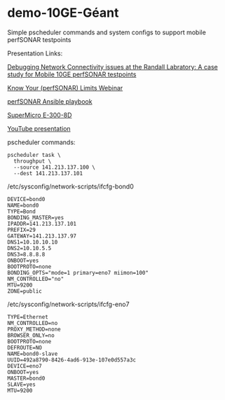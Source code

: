 # demo-10GE-Géant
Simple pscheduler commands and system configs to support mobile perfSONAR testpoints




Presentation Links: 

[Debugging Network Connectivity issues at the Randall Labratory: A case study for Mobile 10GE perfSONAR testpoints](https://docs.google.com/presentation/d/14N-Brebma6jqayN6q5mj8TLDwMZIYUV2yZw5kkcdFCQ/edit?usp=sharing)

[Know Your (perfSONAR) Limits Webinar](https://www.youtube.com/watch?v=UNItTorQqnw)

[perfSONAR Ansible playbook](https://github.com/perfsonar/ansible-playbook-perfsonar)

[SuperMicro E-300-8D](https://www.supermicro.com/en/products/system/Mini-ITX/SYS-E300-8D.cfm)

[YouTube presentation](https://www.youtube.com/watch?v=02YLA24KFCY&feature=youtu.be&t=10)


pscheduler commands:

```
pscheduler task \
  throughput \
  --source 141.213.137.100 \
  --dest 141.213.137.101
```

/etc/sysconfig/network-scripts/ifcfg-bond0

```
DEVICE=bond0
NAME=bond0
TYPE=Bond
BONDING_MASTER=yes
IPADDR=141.213.137.101
PREFIX=29
GATEWAY=141.213.137.97
DNS1=10.10.10.10
DNS2=10.10.5.5
DNS3=8.8.8.8
ONBOOT=yes
BOOTPROTO=none
BONDING_OPTS="mode=1 primary=eno7 miimon=100"
NM_CONTROLLED="no"
MTU=9200
ZONE=public
```

/etc/sysconfig/network-scripts/ifcfg-eno7

```
TYPE=Ethernet
NM_CONTROLLED=no
PROXY_METHOD=none
BROWSER_ONLY=no
BOOTPROTO=none
DEFROUTE=NO
NAME=bond0-slave
UUID=492a8790-8426-4ad6-913e-107e0d557a3c
DEVICE=eno7
ONBOOT=yes
MASTER=bond0
SLAVE=yes
MTU=9200
```
